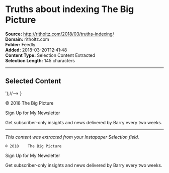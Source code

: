 # Truths about indexing The Big Picture

**Source:** http://ritholtz.com/2018/03/truths-indexing/  
**Domain:** ritholtz.com  
**Folder:** Feedly  
**Added:** 2018-03-20T12:41:48  
**Content Type:** Selection Content Extracted  
**Selection Length:** 145 characters  


---

## Selected Content

');//-->
}

© 2018 The Big Picture

Sign Up for My Newsletter

Get subscriber-only insights and news delivered by Barry every two weeks.

---

*This content was extracted from your Instapaper Selection field.*

    © 2018    The Big Picture

Sign Up for My Newsletter

Get subscriber-only insights and news delivered by Barry every two weeks.
